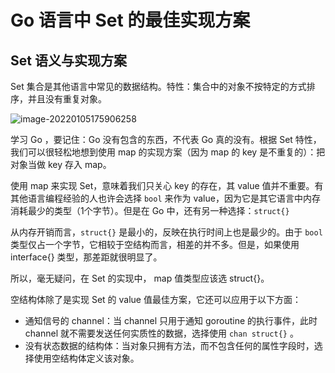 # Go 语言中 Set 的最佳实现方案

## Set 语义与实现方案

Set 集合是其他语言中常见的数据结构。特性：集合中的对象不按特定的方式排序，并且没有重复对象。

![image-20220105175906258](https://picture-1258612855.cos.ap-shanghai.myqcloud.com/20220325171008.png)

学习 Go ，要记住：Go 没有包含的东西，不代表 Go 真的没有。根据 Set 特性，我们可以很轻松地想到使用 map 的实现方案（因为 map 的 key 是不重复的）：把对象当做 key 存入 map。

使用 map 来实现 Set，意味着我们只关心 key 的存在，其 value 值并不重要。有其他语言编程经验的人也许会选择 `bool` 来作为 value，因为它是其它语言中内存消耗最少的类型（1个字节）。但是在 Go 中，还有另一种选择：`struct{}`



从内存开销而言，`struct{}` 是最小的，反映在执行时间上也是最少的。由于 `bool` 类型仅占一个字节，它相较于空结构而言，相差的并不多。但是，如果使用 interface{} 类型，那差距就很明显了。

所以，毫无疑问，在 Set 的实现中， map 值类型应该选 struct{}。



空结构体除了是实现 Set 的 value 值最佳方案，它还可以应用于以下方面：

- 通知信号的 channel：当 channel 只用于通知 goroutine 的执行事件，此时 channel 就不需要发送任何实质性的数据，选择使用 `chan struct{}` 。
- 没有状态数据的结构体：当对象只拥有方法，而不包含任何的属性字段时，选择使用空结构体定义该对象。